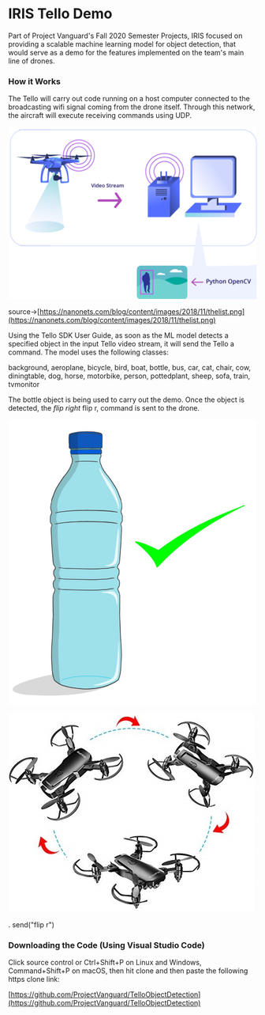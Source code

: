 # IRIS Tello Demo

Part of Project Vanguard's Fall 2020 Semester Projects, IRIS focused on providing a scalable machine learning model for object detection, that would serve as a demo for the features implemented on the team's main line of drones.

### How it Works

The Tello will carry out code running on a host computer connected to the broadcasting wifi signal coming from the drone itself. Through this network, the aircraft will execute receiving commands using UDP.

![IRIS%20Tello%20Demo%200c5e455c65a8456da11ddbd4c57b1610/diagram.png](IRIS%20Tello%20Demo%200c5e455c65a8456da11ddbd4c57b1610/diagram.png)

source→[https://nanonets.com/blog/content/images/2018/11/thelist.png](https://nanonets.com/blog/content/images/2018/11/thelist.png)

Using the Tello SDK User Guide, as soon as the ML model detects a specified object in the input Tello video stream, it will send the Tello a command. The model uses the following classes:

background, aeroplane, bicycle, bird, boat, bottle, bus, car, cat, chair, cow,
diningtable, dog, horse, motorbike, person, pottedplant, sheep, sofa, train, tvmonitor

The bottle object is being used to carry out the demo. Once the object is detected, the *flip right* flip r, command is sent to the drone.

![IRIS%20Tello%20Demo%200c5e455c65a8456da11ddbd4c57b1610/Draw-a-Water-Bottle-Step-11.jpg](IRIS%20Tello%20Demo%200c5e455c65a8456da11ddbd4c57b1610/Draw-a-Water-Bottle-Step-11.jpg)

![IRIS%20Tello%20Demo%200c5e455c65a8456da11ddbd4c57b1610/415yjHOgXVL.jpg](IRIS%20Tello%20Demo%200c5e455c65a8456da11ddbd4c57b1610/415yjHOgXVL.jpg)

.                send("flip r")

### Downloading the Code (Using Visual Studio Code)

Click source control or Ctrl+Shift+P on Linux and Windows, Command+Shift+P on macOS, then hit clone and then paste the following https clone link:

[https://github.com/ProjectVanguard/TelloObjectDetection](https://github.com/ProjectVanguard/TelloObjectDetection)